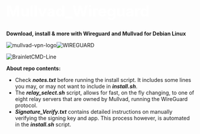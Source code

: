 
<h1 style="color:white;font-size:40px;">Mullvad_Wireguard</h1> 

 <p>
  <strong>Download, install & more with Wireguard and Mullvad for Debian Linux</strong>
  </p>



![mullvad-vpn-logo](https://user-images.githubusercontent.com/46334926/151669247-09181ec8-120a-4506-92f6-1d3297c42f6f.png)![WIREGUARD](https://user-images.githubusercontent.com/46334926/151669257-44942223-bd55-495e-822f-57b2d3aa580f.png)

 ![BrainletCMD-Line](https://user-images.githubusercontent.com/46334926/178116050-e6dd216d-3bee-4716-8c47-8f223d571642.png)


**About repo contents:**
- Check ***notes.txt*** before running the install script. It includes some lines you may, or may not want to include in ***install.sh***. 
- The ***relay_select.sh*** script, allows for fast, on the fly changing, to one of eight relay servers that are owned by Mullvad, running the WireGuard protocol.
- ***Signature_Verify.txt*** contains detailed instructions on manually verifying the signing key and app. This process however, is automated in the ***install.sh*** script. 
<p>

</p>
